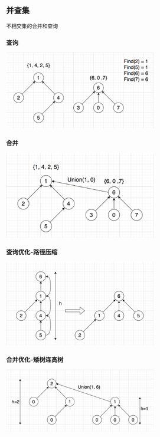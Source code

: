 ## 并查集
不相交集的合并和查询

### 查询
<img src="../images/disjoint-set/disjoint_set_find.png" width="400">

### 合并
<img src="../images/disjoint-set/disjoint_set_union.png" width="400">

### 查询优化-路径压缩
<img src="../images/disjoint-set/disjoint_set_path_compression.png" width="400">

### 合并优化-矮树连高树
<img src="../images/disjoint-set/disjoint_set_dwarf_to_tall.png" width="400">
